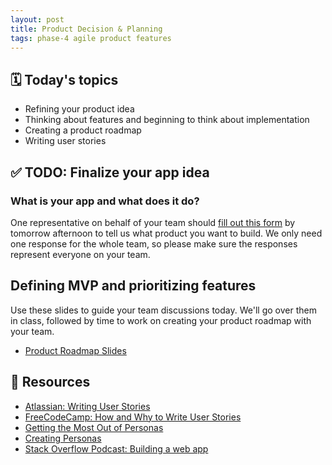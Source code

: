 ```yaml
---
layout: post
title: Product Decision & Planning
tags: phase-4 agile product features
---
```


## 🗓️ Today's topics

- Refining your product idea
- Thinking about features and beginning to think about implementation
- Creating a product roadmap
- Writing user stories

## ✅ TODO: Finalize your app idea

### What is your app and what does it do?

One representative on behalf of your team should [fill out this form](https://forms.gle/e8khJyQRnoA6Lr5BA) by tomorrow afternoon to tell us what product you want to build. We only need one response for the whole team, so please make sure the responses represent everyone on your team.

## Defining MVP and prioritizing features

Use these slides to guide your team discussions today. We'll go over them in class, followed by time to work on creating your product roadmap with your team.

- [Product Roadmap Slides](https://drive.google.com/file/d/19g0YwyHjPiFr9WAsiboc0ZgTmzfEAVGc/view?usp=sharing)

## 🔖 Resources

- [Atlassian: Writing User Stories](https://www.atlassian.com/agile/project-management/user-stories)
- [FreeCodeCamp: How and Why to Write User Stories](https://www.freecodecamp.org/news/how-and-why-to-write-great-user-stories-f5a110668246/)
- [Getting the Most Out of Personas](http://www.uxforthemasses.com/personas/)
- [Creating Personas](https://www.uxbooth.com/articles/creating-personas/)
- [Stack Overflow Podcast: Building a web app](https://stackoverflow.blog/2021/02/12/podcast-312-were-building-a-web-app-got-any-advice/)
